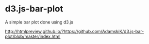 # d3.js-bar-plot
A simple bar plot done using d3.js

http://htmlpreview.github.io/?https://github.com/AdamskiK/d3.js-bar-plot/blob/master/index.html
